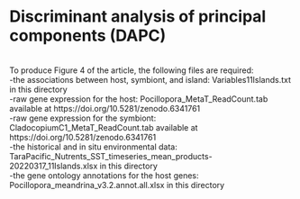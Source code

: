 # Discriminant analysis of principal components (DAPC)
<br>
To produce Figure 4 of the article, the following files are required:
<br>
-the associations between host, symbiont, and island: Variables11Islands.txt in this directory <br>
-raw gene expression for the host: Pocillopora_MetaT_ReadCount.tab available at https://doi.org/10.5281/zenodo.6341761 <br>
-raw gene expression for the symbiont: CladocopiumC1_MetaT_ReadCount.tab available at https://doi.org/10.5281/zenodo.6341761 <br>
-the historical and in situ environmental data: TaraPacific_Nutrents_SST_timeseries_mean_products-20220317_11Islands.xlsx in this directory <br>
-the gene ontology annotations for the host genes: Pocillopora_meandrina_v3.2.annot.all.xlsx in this directory <br>
